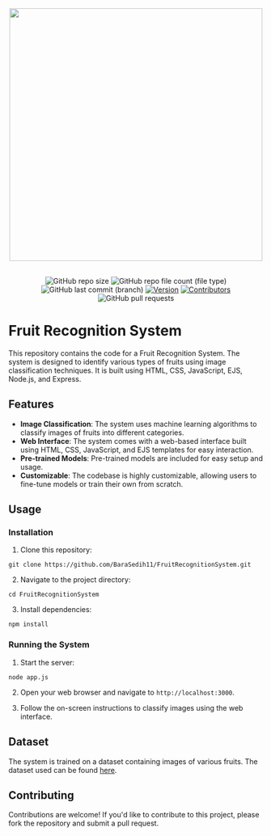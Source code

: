 <div align=center>
  <img src="https://github.com/BaraSedih11/FruitRecognitionSystem/assets/98843912/df1478c4-5b47-41f1-b982-2722eb38337a" width=500px />

  <br />
  <br />
  
   ![GitHub repo size](https://img.shields.io/github/repo-size/BaraSedih11/FruitRecognitionSystem) 
   ![GitHub repo file count (file type)](https://img.shields.io/github/directory-file-count/BaraSedih11/FruitRecognitionSystem) 
   ![GitHub last commit (branch)](https://img.shields.io/github/last-commit/BaraSedih11/FruitRecognitionSystem/main)
   [![Version](https://img.shields.io/badge/version-v1.0.0-blue)](https://github.com/BaraSedih/FruitRecognitionSystem/releases/tag/v1.0.0)
   [![Contributors](https://img.shields.io/github/contributors/BaraSedih11/FruitRecognitionSystem)](https://github.com/BaraSedih11/FruitRecognitionSystem/graphs/contributors)
   ![GitHub pull requests](https://img.shields.io/github/issues-pr-raw/BaraSedih11/FruitRecognitionSystem)

</div>


# Fruit Recognition System

This repository contains the code for a Fruit Recognition System. The system is designed to identify various types of fruits using image classification techniques. It is built using HTML, CSS, JavaScript, EJS, Node.js, and Express.

## Features

- **Image Classification**: The system uses machine learning algorithms to classify images of fruits into different categories.
- **Web Interface**: The system comes with a web-based interface built using HTML, CSS, JavaScript, and EJS templates for easy interaction.
- **Pre-trained Models**: Pre-trained models are included for easy setup and usage.
- **Customizable**: The codebase is highly customizable, allowing users to fine-tune models or train their own from scratch.

## Usage

### Installation

1. Clone this repository:
```
git clone https://github.com/BaraSedih11/FruitRecognitionSystem.git

```
2. Navigate to the project directory:
```
cd FruitRecognitionSystem

```
3. Install dependencies:
```
npm install

```

### Running the System

1. Start the server:
```
node app.js

```
2. Open your web browser and navigate to `http://localhost:3000`.

3. Follow the on-screen instructions to classify images using the web interface.

## Dataset

The system is trained on a dataset containing images of various fruits. The dataset used can be found [here](link-to-dataset).

## Contributing

Contributions are welcome! If you'd like to contribute to this project, please fork the repository and submit a pull request.

